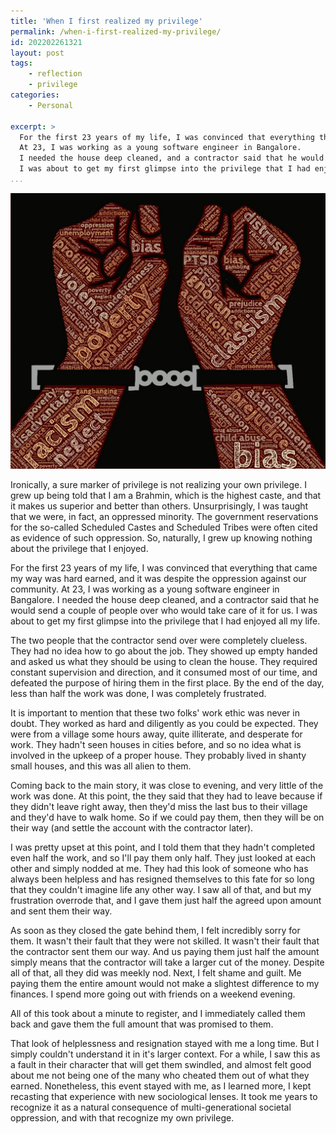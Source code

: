 ```yaml
---
title: 'When I first realized my privilege'
permalink: /when-i-first-realized-my-privilege/
id: 202202261321
layout: post
tags:
    - reflection
    - privilege 
categories:
    - Personal

excerpt: >
  For the first 23 years of my life, I was convinced that everything that came my way was hard earned, and it was despite the oppression against our community.
  At 23, I was working as a young software engineer in Bangalore. 
  I needed the house deep cleaned, and a contractor said that he would send a couple of people over who would take care of it for us. 
  I was about to get my first glimpse into the privilege that I had enjoyed all my life.
...
```

![Oppressed](/images/handcuffed.jpg)

Ironically, a sure marker of privilege is not realizing your own privilege. I grew up being told that I am a Brahmin, which is the highest caste, and that it makes us superior and better than others. Unsurprisingly, I was taught that we were, in fact, an oppressed minority. The government reservations for the so-called Scheduled Castes and Scheduled Tribes were often cited as evidence of such oppression. So, naturally, I grew up knowing nothing about the privilege that I enjoyed. 

For the first 23 years of my life, I was convinced that everything that came my way was hard earned, and it was despite the oppression against our community. At 23, I was working as a young software engineer in Bangalore. I needed the house deep cleaned, and a contractor said that he would send a couple of people over who would take care of it for us. I was about to get my first glimpse into the privilege that I had enjoyed all my life.

<!-- more -->

The two people that the contractor send over were completely clueless. They had no idea how to go about the job. They showed up empty handed and asked us what they should be using to clean the house. They required constant supervision and direction, and it consumed most of our time, and defeated the purpose of hiring them in the first place. By the end of the day, less than half the work was done, I was completely frustrated.

It is important to mention that these two folks' work ethic was never in doubt. They worked as hard and diligently as you could be expected. They were from a village some hours away, quite illiterate, and desperate for work. They hadn't seen houses in cities before, and so no idea what is involved in the upkeep of a proper house. They probably lived in shanty small houses, and this was all alien to them.

Coming back to the main story, it was close to evening, and very little of the work was done. At this point, the they said that they had to leave because if they didn't leave right away, then they'd miss the last bus to their village and they'd have to walk home. So if we could pay them, then they will be on their way (and settle the account with the contractor later). 

I was pretty upset at this point, and I told them that they hadn't completed even half the work, and so I'll pay them only half. They just looked at each other and simply nodded at me. They had this look of someone who has always been helpless and has resigned themselves to this fate for so long that they couldn't imagine life any other way. I saw all of that, and but my frustration overrode that, and I gave them just half the agreed upon amount and sent them their way.

As soon as they closed the gate behind them, I felt incredibly sorry for them. It wasn't their fault that they were not skilled. It wasn't their fault that the contractor sent them our way. And us paying them just half the amount simply means that the contractor will take a larger cut of the money. Despite all of that, all they did was meekly nod. Next, I felt shame and guilt. Me paying them the entire amount would not make a slightest difference to my finances. I spend more going out with friends on a weekend evening.

All of this took about a minute to register, and I immediately called them back and gave them the full amount that was promised to them.

That look of helplessness and resignation stayed with me a long time. But I simply couldn't understand it in it's larger context. For a while, I saw this as a fault in their character that will get them swindled, and almost felt good about me not being one of the many who cheated them out of what they earned. Nonetheless, this event stayed with me, as I learned more, I kept recasting that experience with new sociological lenses. It took me years to recognize it as a natural consequence of multi-generational societal oppression, and with that recognize my own privilege. 